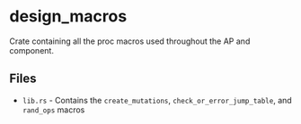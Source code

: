 # design_macros
Crate containing all the proc macros used throughout the AP and component.

## Files
- `lib.rs` - Contains the `create_mutations`, `check_or_error_jump_table`, and `rand_ops` macros
